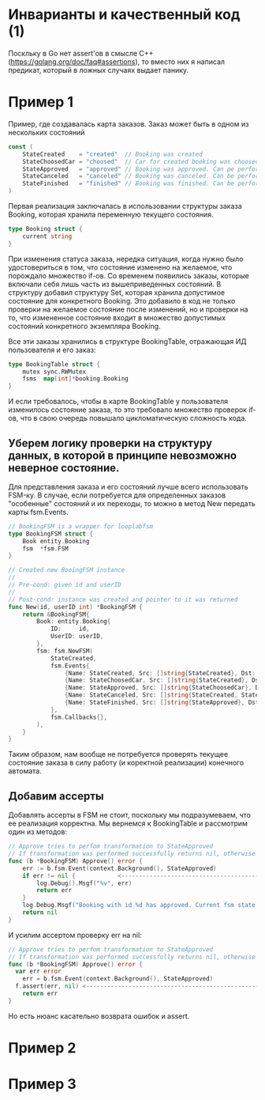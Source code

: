 # Инварианты и качественный код (1)

Поскльку в Go нет assert'ов в смысле С++ (https://golang.org/doc/faq#assertions), то вместо них я написал предикат, который в ложных случаях выдает панику.

# Пример 1

Пример, где создавалась карта заказов. Заказ может быть в одном из нескольких состояний 

```go
const (
	StateCreated    = "created"  // Booking was created
	StateChoosedCar = "choosed"  // Car for created booking was choosed. Can be performed only from StateCreated
	StateApproved   = "approved" // Booking was approved. Can pe performed only from StateChoosedCar
	StateCanceled   = "canceled" // Booking was canceled. Can be performed from StateCreated and StateChoosedCar
	StateFinished   = "finished" // Booking was finished. Can be performed only from StateApproved
)
```

Первая реализация заключалась в использовании структуры заказа Booking, которая хранила переменную текущего состояния.
```go
type Booking struct {
    current string
}
```

При изменения статуса заказа, нередка ситуация, когда нужно было удостовериться в том, что состояние изменено на желаемое, что
порождало множество if-ов. Со временем появились заказы, которые включали себя лишь часть из вышеприведенных состояний. В структуру добавил структуру Set, которая
хранила допустимое состояние для конкретного Booking. Это добавило в код не только проверки на желаемое состояние после изменений, но и 
проверки на то, что измененное состояние входит в множество допустимых состояний конкретного экземпляра Booking.

Все эти заказы хранились в структуре BookingTable, отражающая ИД пользователя и его заказ:
```go
type BookingTable struct {
	mutex sync.RWMutex
	fsms  map[int]*booking.Booking
}
```

И если требовалось, чтобы в карте BookingTable у пользователя изменилось состояние заказа, то это требовало множество проверок if-ов, что в свою очередь 
повышало цикломатическую сложность кода.

## Уберем логику проверки на структуру данных, в которой в принципе невозможно неверное состояние.

Для представления заказа и его состояний лучше всего использовать FSM-ку.
В случае, если потребуется для определенных заказов "особенные" состояний и их переходы, то можно в метод New передать карты fsm.Events.

```go
// BookingFSM is a wrapper for looplabfsm
type BookingFSM struct {
	Book entity.Booking
	fsm  *fsm.FSM
}

// Created new BooingFSM instance
//
// Pre-cond: given id and userID
//
// Post-cond: instance was created and pointer to it was returned
func New(id, userID int) *BookingFSM {
	return &BookingFSM{
		Book: entity.Booking{
			ID:     id,
			UserID: userID,
		},
		fsm: fsm.NewFSM(
			StateCreated,
			fsm.Events{
				{Name: StateCreated, Src: []string{StateCreated}, Dst: StateCreated},
				{Name: StateChoosedCar, Src: []string{StateCreated}, Dst: StateChoosedCar},
				{Name: StateApproved, Src: []string{StateChoosedCar}, Dst: StateApproved},
				{Name: StateCanceled, Src: []string{StateCreated, StateChoosedCar}, Dst: StateCanceled},
				{Name: StateFinished, Src: []string{StateApproved}, Dst: StateFinished},
			},
			fsm.Callbacks{},
		),
	}
}
```

Таким образом, нам вообще не потребуется проверять текущее состояние заказа в силу работу (и коректной реализации) конечного автомата.

## Добавим ассерты

Добавлять ассерты в FSM не стоит, поскольку мы подразумеваем, что ее реализация корректна. Мы вернемся к BookingTable и рассмотрим один из методов:

```go
// Approve tries to perfom transformation to StateApproved
// If transformation was performed successfully returns nil, otherwise returns error
func (b *BookingFSM) Approve() error {
	err := b.fsm.Event(context.Background(), StateApproved)
	if err != nil {            <------------------------------------------------------------------- изменим положение дел здесь
		log.Debug().Msgf("%v", err)
		return err
	}
	log.Debug.Msgf("Booking with id %d has approved. Current fsm state: %s\n", b.Book.ID, b.fsm.Current())
	return nil
}
```

И усилим ассертом проверку err на nil:

```go
// Approve tries to perfom transformation to StateApproved
// If transformation was performed successfully returns nil, otherwise returns error
func (b *BookingFSM) Approve() error {
  var err error
	err = b.fsm.Event(context.Background(), StateApproved)
  f.assert(err, nil) <---------------------------------------------------------------------------- заменили проверку на кастомный ассерт
	return err
}
```

Но есть нюанс касательно возврата ошибок и assert.

# Пример 2


# Пример 3
